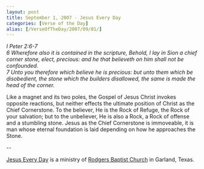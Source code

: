 ```yaml
---
layout: post
title: September 1, 2007 - Jesus Every Day
categories: [Verse of the Day]
alias: [/VerseOfTheDay/2007/09/01/]
---
```


_I Peter 2:6-7  
6 Wherefore also it is contained in the scripture, Behold, I lay in
Sion a chief corner stone, elect, precious: and he that believeth on
him shall not be confounded.  
7 Unto you therefore which believe he is precious: but unto them
which be disobedient, the stone which the builders disallowed, the
same is made the head of the corner._

Like a magnet and its two poles, the Gospel of Jesus Christ invokes
opposite reactions, but neither effects the ultimate position of
Christ as the Chief Cornerstone. To the believer, He is the Rock of
Refuge, the Rock of your salvation; but to the unbeliever, He is also
a Rock, a Rock of offense and a stumbling stone. Jesus as the Chief
Cornerstone is immoveable, it is man whose eternal foundation is laid
depending on how he approaches the Stone.

 --

<a href=http://jesuseveryday.net>Jesus Every Day</a> is a ministry of <a href=http://rodgersbaptist.net>Rodgers Baptist Church</a> in Garland, Texas.
